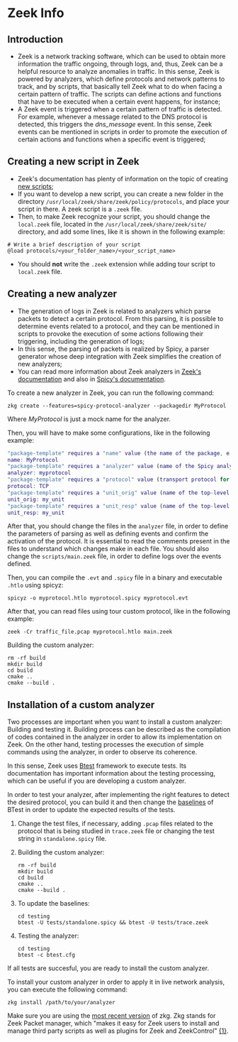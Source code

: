 # Zeek Info

## Introduction

- Zeek is a network tracking software, which can be used to obtain more information the traffic ongoing, through logs, and, thus, Zeek can be a helpful resource to analyze anomalies in traffic. In this sense, Zeek is powered by analyzers, which define protocols and network patterns to track, and by scripts, that basically tell Zeek what to do when facing a certain pattern of traffic. The scripts can define actions and functions that have to be executed when a certain event happens, for instance; 
- A Zeek event is triggered when a certain pattern of traffic is detected. For example, whenever a message related to the DNS protocol is detected, this triggers the *dns_message* event. In this sense, Zeek events can be mentioned in scripts in order to promote the execution of certain actions and functions when a specific event is triggered;

## Creating a new script in Zeek

- Zeek's documentation has plenty of information on the topic of creating [new scripts](https://docs.zeek.org/en/master/scripting/basics.html);
- If you want to develop a new script, you can create a new folder in the directory `/usr/local/zeek/share/zeek/policy/protocols`, and place your script in there. A zeek script is a `.zeek` file.
- Then, to make Zeek recognize your script, you should change the `local.zeek` file, located in the `/usr/local/zeek/share/zeek/site/` directory, and add some lines, like it is shown in the following example:

```
# Write a brief description of your script
@load protocols/<your_folder_name>/<your_script_name>
```

- You should **not** write the `.zeek` extension while adding tour script to `local.zeek` file.

## Creating a new analyzer

- The generation of logs in Zeek is related to analyzers which parse packets to detect a certain protocol. From this parsing, it is possible to determine events related to a protocol, and they can be mentioned in scripts to provoke the execution of some actions following their triggering, including the generation of logs;
- In this sense, the parsing of packets is realized by Spicy, a parser generator whose deep integration with Zeek simplifies the creation of new analyzers;
- You can read more information about Zeek analyzers in [Zeek's documentation](https://docs.zeek.org/en/master/devel/spicy/getting-started.html) and also in [Spicy's documentation](https://docs.zeek.org/projects/spicy/en/latest/getting-started.html).

To create a new analyzer in Zeek, you can run the following command:

``` 
zkg create --features=spicy-protocol-analyzer --packagedir MyProtocol
```

Where *MyProtocol* is just a mock name for the analyzer.

Then, you will have to make some configurations, like in the following example:


```matlab
"package-template" requires a "name" value (the name of the package, e.g. "FooBar" or "spicy-http"): 
name: MyProtocol
"package-template" requires a "analyzer" value (name of the Spicy analyzer, which typically corresponds to the protocol/format being parsed (e.g. "HTTP", "PNG")): 
analyzer: myprotocol
"package-template" requires a "protocol" value (transport protocol for the analyzer to use: TCP or UDP): 
protocol: TCP
"package-template" requires a "unit_orig" value (name of the top-level Spicy parsing unit for the originator side of the connection (e.g. "Request")): 
unit_orig: my_unit
"package-template" requires a "unit_resp" value (name of the top-level Spicy parsing unit for the responder side of the connection (e.g. "Reply"); may be the same as originator side): 
unit_resp: my_unit
```

After that, you should change the files in the `analyzer` file, in order to define the parameters of parsing as well as defining events and confirm the activation of the protocol. It is essential to read the comments present in the files to understand which changes make in each file. You should also change the `scripts/main.zeek` file, in order to define logs over the events defined.

Then, you can compile the `.evt` and `.spicy` file in a binary and executable `.htlo` using spicyz:

```
spicyz -o myprotocol.htlo myprotocol.spicy myprotocol.evt
```

After that, you can read files using tour custom protocol, like in the following example:

```
zeek -Cr traffic_file.pcap myprotocol.htlo main.zeek
```

Building the custom analyzer:

```
rm -rf build
mkdir build
cd build
cmake ..
cmake --build .
```

## Installation of a custom analyzer

Two processes are important when you want to install a custom analyzer: Building and testing it. Building process can be described as the compilation of codes contained in the analyzer in order to allow its implementation on Zeek. On the other hand, testing processes the execution of simple commands using the analyzer, in order to observe its coherence.

In this sense, Zeek uses [Btest](https://github.com/zeek/btest#btest---a-generic-driver-for-powerful-system-tests) framework to execute tests. Its documentation has important information about the testing processing, which can be useful if you are developing a custom analyzer.

In order to test your analyzer, after implementing the right features to detect the desired protocol, you can build it and then change the [baselines](https://github.com/zeek/btest#using-baselines) of BTest in order to update the expected results of the tests.

1. Change the test files, if necessary, adding `.pcap` files related to the protocol that is being studied in `trace.zeek` file or changing the test string in `standalone.spicy` file.
2. Building the custom analyzer:

    ```
    rm -rf build
    mkdir build
    cd build
    cmake ..
    cmake --build .
    ```
3. To update the baselines:
   ```
   cd testing
   btest -U tests/standalone.spicy && btest -U tests/trace.zeek
   ```
4. Testing the analyzer:
   ```
   cd testing
   btest -c btest.cfg
   ```

If all tests are succesful, you are ready to install the custom analyzer.

To install your custom analyzer in order to apply it in live network analysis, you can execute the following command:

```
zkg install /path/to/your/analyzer
```

Make sure you are using the [most recent version](https://docs.zeek.org/projects/package-manager/en/stable/quickstart.html#installation) of zkg. Zkg stands for Zeek Packet manager, which "makes it easy for Zeek users to install and manage third party scripts as well as plugins for Zeek and ZeekControl" [{1}](https://github.com/zeek/package-manager#zeek-package-manager).
